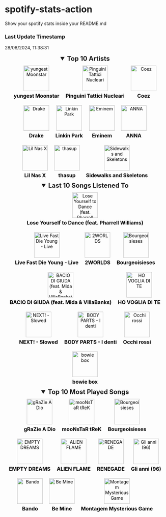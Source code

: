 # spotify-stats-action
Show your spotify stats inside your README.md


<!-- START_SECTION: Spotify Stats -->

### Last Update Timestamp
<p>28/08/2024, 11:38:31</p>

<!--- Inizia la sezione estendibile per i Top Artists --->
<details open>
  <summary style="font-size: 20px; font-weight: bold; cursor: pointer; text-align: center;">Top 10 Artists</summary>
  <div style="display: flex; flex-wrap: wrap; justify-content: center; gap: 20px; padding: 10px;">
    <a href="https://open.spotify.com/artist/3l9OOqBvHs4SM91bWqtaQb" target="_blank" style="text-decoration: none; color: #000; display: flex; flex-direction: column; align-items: center; text-align: center;"><img src="https://i.scdn.co/image/ab67616d0000b2733e97097d544a704eb344cbe4" alt="yungest Moonstar" style="width: 80px; height: 80px; margin-bottom: 5px;" /><p style="font-size: 16px; font-weight: bold; color: #000; margin: 0;">yungest Moonstar</p></a><a href="https://open.spotify.com/artist/6RdcIWVKYYzNzjQRd3oyHS" target="_blank" style="text-decoration: none; color: #000; display: flex; flex-direction: column; align-items: center; text-align: center;"><img src="https://i.scdn.co/image/ab6761610000e5eb18505fd55b5918fe7c6b1fcc" alt="Pinguini Tattici Nucleari" style="width: 80px; height: 80px; margin-bottom: 5px;" /><p style="font-size: 16px; font-weight: bold; color: #000; margin: 0;">Pinguini Tattici Nucleari</p></a><a href="https://open.spotify.com/artist/5dXlc7MnpaTeUIsHLVe3n4" target="_blank" style="text-decoration: none; color: #000; display: flex; flex-direction: column; align-items: center; text-align: center;"><img src="https://i.scdn.co/image/ab6761610000e5eb8044505721270eb00050b188" alt="Coez" style="width: 80px; height: 80px; margin-bottom: 5px;" /><p style="font-size: 16px; font-weight: bold; color: #000; margin: 0;">Coez</p></a><a href="https://open.spotify.com/artist/3TVXtAsR1Inumwj472S9r4" target="_blank" style="text-decoration: none; color: #000; display: flex; flex-direction: column; align-items: center; text-align: center;"><img src="https://i.scdn.co/image/ab6761610000e5eb4293385d324db8558179afd9" alt="Drake" style="width: 80px; height: 80px; margin-bottom: 5px;" /><p style="font-size: 16px; font-weight: bold; color: #000; margin: 0;">Drake</p></a><a href="https://open.spotify.com/artist/6XyY86QOPPrYVGvF9ch6wz" target="_blank" style="text-decoration: none; color: #000; display: flex; flex-direction: column; align-items: center; text-align: center;"><img src="https://i.scdn.co/image/ab6761610000e5eb84a0dd74f21e8acce6a9fd49" alt="Linkin Park" style="width: 80px; height: 80px; margin-bottom: 5px;" /><p style="font-size: 16px; font-weight: bold; color: #000; margin: 0;">Linkin Park</p></a><a href="https://open.spotify.com/artist/7dGJo4pcD2V6oG8kP0tJRR" target="_blank" style="text-decoration: none; color: #000; display: flex; flex-direction: column; align-items: center; text-align: center;"><img src="https://i.scdn.co/image/ab6761610000e5eba00b11c129b27a88fc72f36b" alt="Eminem" style="width: 80px; height: 80px; margin-bottom: 5px;" /><p style="font-size: 16px; font-weight: bold; color: #000; margin: 0;">Eminem</p></a><a href="https://open.spotify.com/artist/7K80yOTC0Id95gRaOxDG5u" target="_blank" style="text-decoration: none; color: #000; display: flex; flex-direction: column; align-items: center; text-align: center;"><img src="https://i.scdn.co/image/ab6761610000e5eb6cbf5f96f5dc45584cdae566" alt="ANNA" style="width: 80px; height: 80px; margin-bottom: 5px;" /><p style="font-size: 16px; font-weight: bold; color: #000; margin: 0;">ANNA</p></a><a href="https://open.spotify.com/artist/7jVv8c5Fj3E9VhNjxT4snq" target="_blank" style="text-decoration: none; color: #000; display: flex; flex-direction: column; align-items: center; text-align: center;"><img src="https://i.scdn.co/image/ab6761610000e5eb0eefd7d68573ea8f0f4db84a" alt="Lil Nas X" style="width: 80px; height: 80px; margin-bottom: 5px;" /><p style="font-size: 16px; font-weight: bold; color: #000; margin: 0;">Lil Nas X</p></a><a href="https://open.spotify.com/artist/19i93sA0D7yS9dYoVNBqAA" target="_blank" style="text-decoration: none; color: #000; display: flex; flex-direction: column; align-items: center; text-align: center;"><img src="https://i.scdn.co/image/ab6761610000e5eb2ab61d146599aeea3bdd771a" alt="thasup" style="width: 80px; height: 80px; margin-bottom: 5px;" /><p style="font-size: 16px; font-weight: bold; color: #000; margin: 0;">thasup</p></a><a href="https://open.spotify.com/artist/48nHO1cuTbpx4ELhChsxX1" target="_blank" style="text-decoration: none; color: #000; display: flex; flex-direction: column; align-items: center; text-align: center;"><img src="https://i.scdn.co/image/ab6761610000e5ebda789181e4ece5949757f419" alt="Sidewalks and Skeletons" style="width: 80px; height: 80px; margin-bottom: 5px;" /><p style="font-size: 16px; font-weight: bold; color: #000; margin: 0;">Sidewalks and Skeletons</p></a>
  </div>
</details>

<!--- Inizia la sezione estendibile per le ultime 10 canzoni ascoltate --->
<details open>
  <summary style="font-size: 20px; font-weight: bold; cursor: pointer; text-align: center;">Last 10 Songs Listened To</summary>
  <div style="display: flex; flex-wrap: wrap; justify-content: center; gap: 20px; padding: 10px;">
    <a href="https://open.spotify.com/track/5CMjjywI0eZMixPeqNd75R" target="_blank" style="text-decoration: none; color: #000; display: flex; flex-direction: column; align-items: center; text-align: center;"><img src="https://i.scdn.co/image/ab67616d0000b2739b9b36b0e22870b9f542d937" alt="Lose Yourself to Dance (feat. Pharrell Williams)" style="width: 80px; height: 80px; margin-bottom: 5px;" /><p style="font-size: 16px; font-weight: bold; color: #000; margin: 0;">Lose Yourself to Dance (feat. Pharrell Williams)</p></a><a href="https://open.spotify.com/track/4YByRRffL8s92jXR4rgJuy" target="_blank" style="text-decoration: none; color: #000; display: flex; flex-direction: column; align-items: center; text-align: center;"><img src="https://i.scdn.co/image/ab67616d0000b273e192873696bc47c71dac152d" alt="Live Fast Die Young - Live" style="width: 80px; height: 80px; margin-bottom: 5px;" /><p style="font-size: 16px; font-weight: bold; color: #000; margin: 0;">Live Fast Die Young - Live</p></a><a href="https://open.spotify.com/track/0MoTvVdhu4Ocm2Y7yphxPh" target="_blank" style="text-decoration: none; color: #000; display: flex; flex-direction: column; align-items: center; text-align: center;"><img src="https://i.scdn.co/image/ab67616d0000b273ca25aebeb9bd044da78d5032" alt="2WORLDS" style="width: 80px; height: 80px; margin-bottom: 5px;" /><p style="font-size: 16px; font-weight: bold; color: #000; margin: 0;">2WORLDS</p></a><a href="https://open.spotify.com/track/056bKm6W5j9QodOftRznUV" target="_blank" style="text-decoration: none; color: #000; display: flex; flex-direction: column; align-items: center; text-align: center;"><img src="https://i.scdn.co/image/ab67616d0000b27323e2af3e96fa7af0bd297e38" alt="Bourgeoisieses" style="width: 80px; height: 80px; margin-bottom: 5px;" /><p style="font-size: 16px; font-weight: bold; color: #000; margin: 0;">Bourgeoisieses</p></a><a href="https://open.spotify.com/track/3zp0YPZ5jA8XS9UPmA3O5j" target="_blank" style="text-decoration: none; color: #000; display: flex; flex-direction: column; align-items: center; text-align: center;"><img src="https://i.scdn.co/image/ab67616d0000b2735a1cb79197e3236d93d7ac3c" alt="BACIO DI GIUDA (feat. Mida & VillaBanks)" style="width: 80px; height: 80px; margin-bottom: 5px;" /><p style="font-size: 16px; font-weight: bold; color: #000; margin: 0;">BACIO DI GIUDA (feat. Mida & VillaBanks)</p></a><a href="https://open.spotify.com/track/3EJSUFQGUaTm4Km2Zri1Zp" target="_blank" style="text-decoration: none; color: #000; display: flex; flex-direction: column; align-items: center; text-align: center;"><img src="https://i.scdn.co/image/ab67616d0000b2730479cf3ff348107b31806fd0" alt="HO VOGLIA DI TE" style="width: 80px; height: 80px; margin-bottom: 5px;" /><p style="font-size: 16px; font-weight: bold; color: #000; margin: 0;">HO VOGLIA DI TE</p></a><a href="https://open.spotify.com/track/0eabuc3yo3J0nUSwjEMDDL" target="_blank" style="text-decoration: none; color: #000; display: flex; flex-direction: column; align-items: center; text-align: center;"><img src="https://i.scdn.co/image/ab67616d0000b273ecb8455c697c79e12445b4a0" alt="NEXT! - Slowed" style="width: 80px; height: 80px; margin-bottom: 5px;" /><p style="font-size: 16px; font-weight: bold; color: #000; margin: 0;">NEXT! - Slowed</p></a><a href="https://open.spotify.com/track/4hArX7vFWANuw0gCA1KG5k" target="_blank" style="text-decoration: none; color: #000; display: flex; flex-direction: column; align-items: center; text-align: center;"><img src="https://i.scdn.co/image/ab67616d0000b2733661bb9255ab380bef12d981" alt="BODY PARTS - I denti" style="width: 80px; height: 80px; margin-bottom: 5px;" /><p style="font-size: 16px; font-weight: bold; color: #000; margin: 0;">BODY PARTS - I denti</p></a><a href="https://open.spotify.com/track/5bvsNn7f4m0MTCuUQkMZGY" target="_blank" style="text-decoration: none; color: #000; display: flex; flex-direction: column; align-items: center; text-align: center;"><img src="https://i.scdn.co/image/ab67616d0000b2738f05338b112b25d40aad90c6" alt="Occhi rossi" style="width: 80px; height: 80px; margin-bottom: 5px;" /><p style="font-size: 16px; font-weight: bold; color: #000; margin: 0;">Occhi rossi</p></a><a href="https://open.spotify.com/track/449aAnrkYHyFP3vD8B5Pho" target="_blank" style="text-decoration: none; color: #000; display: flex; flex-direction: column; align-items: center; text-align: center;"><img src="https://i.scdn.co/image/ab67616d0000b273abdde781e79a44868914e661" alt="bowie box" style="width: 80px; height: 80px; margin-bottom: 5px;" /><p style="font-size: 16px; font-weight: bold; color: #000; margin: 0;">bowie box</p></a>
  </div>
</details>

<!--- Inizia la sezione estendibile per le 10 canzoni più ascoltate --->
<details open>
  <summary style="font-size: 20px; font-weight: bold; cursor: pointer; text-align: center;">Top 10 Most Played Songs</summary>
  <div style="display: flex; flex-wrap: wrap; justify-content: center; gap: 20px; padding: 10px;">
    <a href="https://open.spotify.com/track/0NUzLcrkkXeztSVlJYHOug" target="_blank" style="text-decoration: none; color: #000; display: flex; flex-direction: column; align-items: center; text-align: center;"><img src="https://i.scdn.co/image/ab67616d0000b273f6da146e4b29f6cb182c6a72" alt="gRaZie A Dio" style="width: 80px; height: 80px; margin-bottom: 5px;" /><p style="font-size: 16px; font-weight: bold; color: #000; margin: 0;">gRaZie A Dio</p></a><a href="https://open.spotify.com/track/4TrP5TjLKNKDmEaRDXfeQe" target="_blank" style="text-decoration: none; color: #000; display: flex; flex-direction: column; align-items: center; text-align: center;"><img src="https://i.scdn.co/image/ab67616d0000b273f6da146e4b29f6cb182c6a72" alt="mooNsTaR tReK" style="width: 80px; height: 80px; margin-bottom: 5px;" /><p style="font-size: 16px; font-weight: bold; color: #000; margin: 0;">mooNsTaR tReK</p></a><a href="https://open.spotify.com/track/056bKm6W5j9QodOftRznUV" target="_blank" style="text-decoration: none; color: #000; display: flex; flex-direction: column; align-items: center; text-align: center;"><img src="https://i.scdn.co/image/ab67616d0000b27323e2af3e96fa7af0bd297e38" alt="Bourgeoisieses" style="width: 80px; height: 80px; margin-bottom: 5px;" /><p style="font-size: 16px; font-weight: bold; color: #000; margin: 0;">Bourgeoisieses</p></a><a href="https://open.spotify.com/track/2HhzV3FY4eZGueF0KpXZUo" target="_blank" style="text-decoration: none; color: #000; display: flex; flex-direction: column; align-items: center; text-align: center;"><img src="https://i.scdn.co/image/ab67616d0000b2735094c7ddde5b276cf014875d" alt="EMPTY DREAMS" style="width: 80px; height: 80px; margin-bottom: 5px;" /><p style="font-size: 16px; font-weight: bold; color: #000; margin: 0;">EMPTY DREAMS</p></a><a href="https://open.spotify.com/track/4lUE5XMFjQJIbghJIjbzvl" target="_blank" style="text-decoration: none; color: #000; display: flex; flex-direction: column; align-items: center; text-align: center;"><img src="https://i.scdn.co/image/ab67616d0000b2735365fbb472e50f9d5a5c6828" alt="ALIEN FLAME" style="width: 80px; height: 80px; margin-bottom: 5px;" /><p style="font-size: 16px; font-weight: bold; color: #000; margin: 0;">ALIEN FLAME</p></a><a href="https://open.spotify.com/track/5JXWb7DqYJlXiFnJd9Vfgk" target="_blank" style="text-decoration: none; color: #000; display: flex; flex-direction: column; align-items: center; text-align: center;"><img src="https://i.scdn.co/image/ab67616d0000b2730e6097926fdc728802f930fe" alt="RENEGADE" style="width: 80px; height: 80px; margin-bottom: 5px;" /><p style="font-size: 16px; font-weight: bold; color: #000; margin: 0;">RENEGADE</p></a><a href="https://open.spotify.com/track/74CjS2xMK4KLnniXzFB9GI" target="_blank" style="text-decoration: none; color: #000; display: flex; flex-direction: column; align-items: center; text-align: center;"><img src="https://i.scdn.co/image/ab67616d0000b2735fadc5fb1c4b1eb60798c7bc" alt="Gli anni (96)" style="width: 80px; height: 80px; margin-bottom: 5px;" /><p style="font-size: 16px; font-weight: bold; color: #000; margin: 0;">Gli anni (96)</p></a><a href="https://open.spotify.com/track/0kzGjSRHGVcaWxagzQwAyD" target="_blank" style="text-decoration: none; color: #000; display: flex; flex-direction: column; align-items: center; text-align: center;"><img src="https://i.scdn.co/image/ab67616d0000b273ee7af6e271d04c728d8a47ba" alt="Bando" style="width: 80px; height: 80px; margin-bottom: 5px;" /><p style="font-size: 16px; font-weight: bold; color: #000; margin: 0;">Bando</p></a><a href="https://open.spotify.com/track/2KklXplRtxMsBYo474Es0w" target="_blank" style="text-decoration: none; color: #000; display: flex; flex-direction: column; align-items: center; text-align: center;"><img src="https://i.scdn.co/image/ab67616d0000b273e819b286432a124e510dc87b" alt="Be Mine" style="width: 80px; height: 80px; margin-bottom: 5px;" /><p style="font-size: 16px; font-weight: bold; color: #000; margin: 0;">Be Mine</p></a><a href="https://open.spotify.com/track/7vOmSP2647oNUGGEhWd1cr" target="_blank" style="text-decoration: none; color: #000; display: flex; flex-direction: column; align-items: center; text-align: center;"><img src="https://i.scdn.co/image/ab67616d0000b273427c80da235cb76fc89b8e27" alt="Montagem Mysterious Game" style="width: 80px; height: 80px; margin-bottom: 5px;" /><p style="font-size: 16px; font-weight: bold; color: #000; margin: 0;">Montagem Mysterious Game</p></a>
  </div>
</details>

<!-- END_SECTION: Spotify Stats -->
